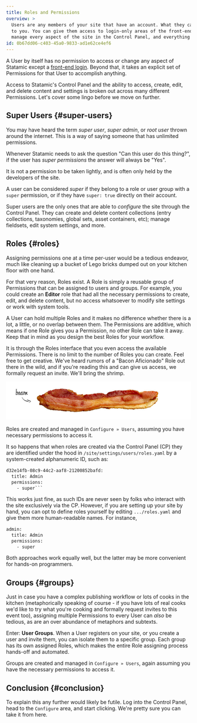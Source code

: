 ```yaml
---
title: Roles and Permissions
overview: >
  Users are any members of your site that have an account. What they can _do_ with that account is up
  to you. You can give them access to login-only areas of the front-end, give them the ability to
  manage every aspect of the site in the Control Panel, and everything in between.
id: 0b67dd06-c403-45a0-9833-ad1e62ce4ef6
---
```

A User by itself has no permission to access or change any aspect of Statamic except a [front-end login][front_end_login]. Beyond that, it takes an explicit set of Permissions for that User to accomplish anything.

Access to Statamic's Control Panel and the ability to access, create, edit, and delete content and settings is broken out across many different Permissions. Let's cover some lingo before we move on further.

## Super Users {#super-users}

You may have heard the term _super user_, _super admin_, or _root user_ thrown around the internet. This is a way of saying someone that has unlimited permissions.

Whenever Statamic needs to ask the question "Can this user do this thing?", if the user has _super permissions_ the answer will always be "Yes".

It is not a permission to be taken lightly, and is often only held by the developers of the site.

A user can be considered _super_ if they belong to a role or user group with a `super` permission, or if they have `super: true` directly on their account.

Super users are the only ones that are able to _configure_ the site through the Control Panel. They can create and delete content collections (entry collections, taxonomies, global sets, asset containers, etc); manage fieldsets, edit system settings, and more.

## Roles {#roles}

Assigning permissions one at a time per-user would be a tedious endeavor, much like cleaning up a bucket of Lego bricks dumped out on your kitchen floor with one hand.

For that very reason, Roles exist. A Role is simply a reusable group of Permissions that can be assigned to users and groups. For example, you could create an **Editor** role that had all the necessary permissions to create, edit, and delete content, but no access whatsoever to modify site settings or work with system tools.

A User can hold multiple Roles and it makes no difference whether there is a lot, a little, or no overlap between them. The Permissions are additive, which means if one Role gives you a Permission, no other Role can take it away. Keep that in mind as you design the best Roles for your workflow.

It is through the Roles interface that you even access the available Permissions. There is no limit to the number of Roles you can create. Feel free to get creative. We've heard rumors of a "Bacon Aficionado" Role out there in the wild, and if you're reading this and can give us access, we formally request an invite. We'll bring the shrimp.

![Bacon, ladies and gentlemen](/assets/img/other/bacon.jpg)

Roles are created and managed in `Configure » Users`, assuming you have necessary permissions to access it.


It so happens that when roles are created via the Control Panel (CP) they are identified under the hood in `/site/settings/users/roles.yaml` by a system-created alphanumeric ID, such as:
```
d32e14fb-08c9-44c2-aaf8-21200852bafd:
  title: Admin
  permissions:
    - super```
```
This works just fine, as such IDs are never seen by folks who interact with the site exclusively via the CP. However, if you are setting up your site by hand, you can opt to define roles yourself by editing `.../roles.yaml` and give them more human-readable names. For instance,
```
admin:
  title: Admin
  permissions:
    - super
```
Both approaches work equally well, but the latter may be more convenient for hands-on programmers.

## Groups {#groups}

Just in case you have a complex publishing workflow or lots of cooks in the kitchen (metaphorically speaking of course - if you have lots of real cooks we'd like to try what you're cooking and formally request invites to this event too), assigning multiple Permissions to every User can _also_ be tedious, as are an over abundance of metaphors and subtexts.

Enter: **User Groups**. When a User registers on your site, or you create a user and invite them, you can isolate them to a specific group. Each group has its own assigned Roles, which makes the entire Role assigning process hands-off and automated.

Groups are created and managed in `Configure » Users`, again assuming you have the necessary permissions to access it.

## Conclusion {#conclusion}

To explain this any further would likely be futile. Log into the Control Panel, head to the `Configure` area, and start clicking. We're pretty sure you can take it from here.

[front_end_login]: /tags/user-login_form
